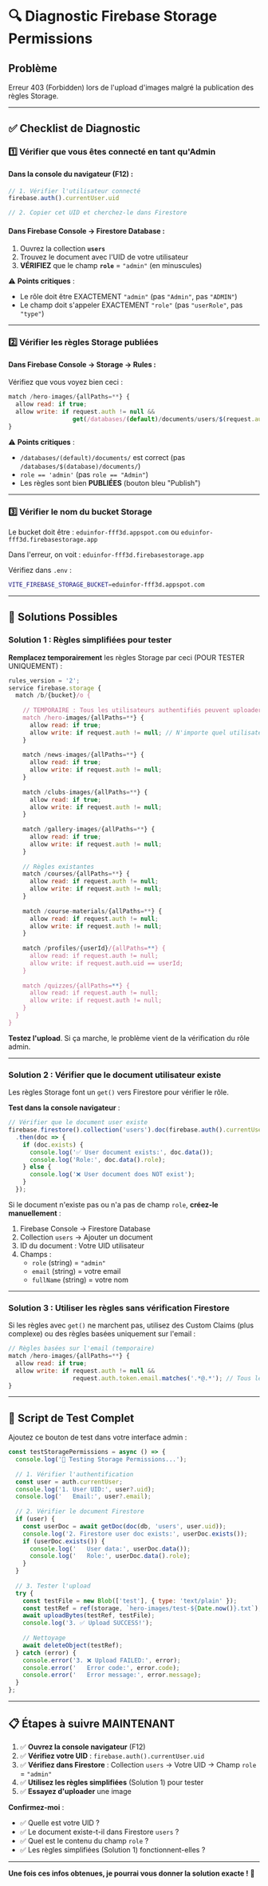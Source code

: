 # 🔍 Diagnostic Firebase Storage Permissions

## Problème
Erreur 403 (Forbidden) lors de l'upload d'images malgré la publication des règles Storage.

---

## ✅ Checklist de Diagnostic

### 1️⃣ **Vérifier que vous êtes connecté en tant qu'Admin**

#### Dans la console du navigateur (F12) :
```javascript
// 1. Vérifier l'utilisateur connecté
firebase.auth().currentUser.uid

// 2. Copier cet UID et cherchez-le dans Firestore
```

#### Dans Firebase Console → Firestore Database :
1. Ouvrez la collection **`users`**
2. Trouvez le document avec l'UID de votre utilisateur
3. **VÉRIFIEZ** que le champ **`role`** = `"admin"` (en minuscules)

⚠️ **Points critiques** :
- Le rôle doit être EXACTEMENT `"admin"` (pas `"Admin"`, pas `"ADMIN"`)
- Le champ doit s'appeler EXACTEMENT `"role"` (pas `"userRole"`, pas `"type"`)

---

### 2️⃣ **Vérifier les règles Storage publiées**

#### Dans Firebase Console → Storage → Rules :
Vérifiez que vous voyez bien ceci :

```javascript
match /hero-images/{allPaths=**} {
  allow read: if true;
  allow write: if request.auth != null && 
                  get(/databases/(default)/documents/users/$(request.auth.uid)).data.role == 'admin';
}
```

⚠️ **Points critiques** :
- `/databases/(default)/documents/` est correct (pas `/databases/$(database)/documents/`)
- `role == 'admin'` (pas `role == "Admin"`)
- Les règles sont bien **PUBLIÉES** (bouton bleu "Publish")

---

### 3️⃣ **Vérifier le nom du bucket Storage**

Le bucket doit être : `eduinfor-fff3d.appspot.com` ou `eduinfor-fff3d.firebasestorage.app`

Dans l'erreur, on voit : `eduinfor-fff3d.firebasestorage.app`

Vérifiez dans `.env` :
```bash
VITE_FIREBASE_STORAGE_BUCKET=eduinfor-fff3d.appspot.com
```

---

## 🔧 Solutions Possibles

### Solution 1 : Règles simplifiées pour tester

**Remplacez temporairement** les règles Storage par ceci (POUR TESTER UNIQUEMENT) :

```javascript
rules_version = '2';
service firebase.storage {
  match /b/{bucket}/o {
    
    // TEMPORAIRE : Tous les utilisateurs authentifiés peuvent uploader
    match /hero-images/{allPaths=**} {
      allow read: if true;
      allow write: if request.auth != null; // N'importe quel utilisateur authentifié
    }
    
    match /news-images/{allPaths=**} {
      allow read: if true;
      allow write: if request.auth != null;
    }
    
    match /clubs-images/{allPaths=**} {
      allow read: if true;
      allow write: if request.auth != null;
    }
    
    match /gallery-images/{allPaths=**} {
      allow read: if true;
      allow write: if request.auth != null;
    }
    
    // Règles existantes
    match /courses/{allPaths=**} {
      allow read: if request.auth != null;
      allow write: if request.auth != null;
    }
    
    match /course-materials/{allPaths=**} {
      allow read: if request.auth != null;
      allow write: if request.auth != null;
    }
    
    match /profiles/{userId}/{allPaths=**} {
      allow read: if request.auth != null;
      allow write: if request.auth.uid == userId;
    }
    
    match /quizzes/{allPaths=**} {
      allow read: if request.auth != null;
      allow write: if request.auth != null;
    }
  }
}
```

**Testez l'upload**. Si ça marche, le problème vient de la vérification du rôle admin.

---

### Solution 2 : Vérifier que le document utilisateur existe

Les règles Storage font un `get()` vers Firestore pour vérifier le rôle.

**Test dans la console navigateur** :
```javascript
// Vérifier que le document user existe
firebase.firestore().collection('users').doc(firebase.auth().currentUser.uid).get()
  .then(doc => {
    if (doc.exists) {
      console.log('✅ User document exists:', doc.data());
      console.log('Role:', doc.data().role);
    } else {
      console.log('❌ User document does NOT exist');
    }
  });
```

Si le document n'existe pas ou n'a pas de champ `role`, **créez-le manuellement** :

1. Firebase Console → Firestore Database
2. Collection `users` → Ajouter un document
3. ID du document : Votre UID utilisateur
4. Champs :
   - `role` (string) = `"admin"`
   - `email` (string) = votre email
   - `fullName` (string) = votre nom

---

### Solution 3 : Utiliser les règles sans vérification Firestore

Si les règles avec `get()` ne marchent pas, utilisez des Custom Claims (plus complexe) ou des règles basées uniquement sur l'email :

```javascript
// Règles basées sur l'email (temporaire)
match /hero-images/{allPaths=**} {
  allow read: if true;
  allow write: if request.auth != null && 
                  request.auth.token.email.matches('.*@.*'); // Tous les emails authentifiés
}
```

---

## 🧪 Script de Test Complet

Ajoutez ce bouton de test dans votre interface admin :

```javascript
const testStoragePermissions = async () => {
  console.log('🧪 Testing Storage Permissions...');
  
  // 1. Vérifier l'authentification
  const user = auth.currentUser;
  console.log('1. User UID:', user?.uid);
  console.log('   Email:', user?.email);
  
  // 2. Vérifier le document Firestore
  if (user) {
    const userDoc = await getDoc(doc(db, 'users', user.uid));
    console.log('2. Firestore user doc exists:', userDoc.exists());
    if (userDoc.exists()) {
      console.log('   User data:', userDoc.data());
      console.log('   Role:', userDoc.data().role);
    }
  }
  
  // 3. Tester l'upload
  try {
    const testFile = new Blob(['test'], { type: 'text/plain' });
    const testRef = ref(storage, `hero-images/test-${Date.now()}.txt`);
    await uploadBytes(testRef, testFile);
    console.log('3. ✅ Upload SUCCESS!');
    
    // Nettoyage
    await deleteObject(testRef);
  } catch (error) {
    console.error('3. ❌ Upload FAILED:', error);
    console.error('   Error code:', error.code);
    console.error('   Error message:', error.message);
  }
};
```

---

## 📋 Étapes à suivre MAINTENANT

1. ✅ **Ouvrez la console navigateur** (F12)
2. ✅ **Vérifiez votre UID** : `firebase.auth().currentUser.uid`
3. ✅ **Vérifiez dans Firestore** : Collection `users` → Votre UID → Champ `role` = `"admin"`
4. ✅ **Utilisez les règles simplifiées** (Solution 1) pour tester
5. ✅ **Essayez d'uploader** une image

**Confirmez-moi** :
- ✅ Quelle est votre UID ?
- ✅ Le document existe-t-il dans Firestore `users` ?
- ✅ Quel est le contenu du champ `role` ?
- ✅ Les règles simplifiées (Solution 1) fonctionnent-elles ?

---

**Une fois ces infos obtenues, je pourrai vous donner la solution exacte !** 🎯
